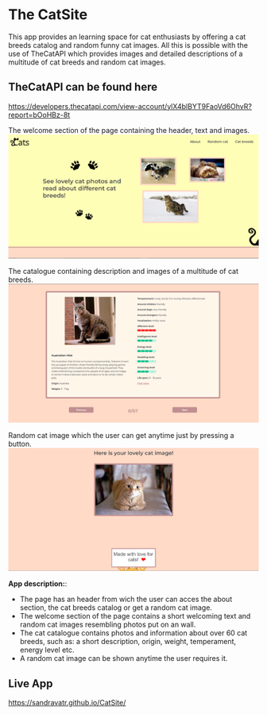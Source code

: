 # The CatSite

This app provides an learning space for cat enthusiasts by offering a cat breeds catalog and random funny cat images. 
All this is possible with the use of TheCatAPI which provides images and detailed descriptions of a multitude of cat breeds and random cat images.
## TheCatAPI can be found here
https://developers.thecatapi.com/view-account/ylX4blBYT9FaoVd6OhvR?report=bOoHBz-8t

The welcome section of the page containing the header, text and images.
![PROJECT IMAGE 1](catApp2.PNG)

The catalogue containing description and images of a multitude of cat breeds.
![PROJECT IMAGE 1](catApp.PNG)

Random cat image which the user can get anytime just by pressing a button.
![PROJECT IMAGE 1](catApp3.PNG)

**App description:**: 
- The page has an header from wich the user can acces the about section, the cat breeds catalog or get a random cat image.
- The welcome section of the page contains a short welcoming text and random cat images resembling photos put on an wall.
- The cat catalogue contains photos and information about over 60 cat breeds, such as: a short description, origin, weight, temperament, energy level etc.
- A random cat image can be shown anytime the user requires it.


## Live App
https://sandravatr.github.io/CatSite/
